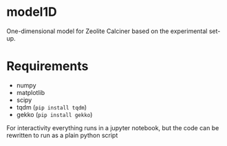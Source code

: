 # model1D
One-dimensional model for Zeolite Calciner based on the experimental set-up.

# Requirements

- numpy
- matplotlib
- scipy 
- tqdm (`pip install tqdm`)
- gekko (`pip install gekko`)

For interactivity everything runs in a jupyter notebook, but the code can be rewritten to run as a plain python script
